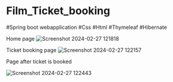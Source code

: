 # Film_Ticket_booking

#Spring boot webapplication
#Css
#Html
#Thymeleaf
#Hibernate

Home page
![Screenshot 2024-02-27 121818](https://github.com/karthikms70/Film_Ticket_booking/assets/109992016/0a9f9206-9aaf-46aa-af4f-7a813c058a40)

Ticket booking page
![Screenshot 2024-02-27 122157](https://github.com/karthikms70/Film_Ticket_booking/assets/109992016/a8141d86-a667-42c5-b042-c7f88dd83722)

Page after ticket is booked

![Screenshot 2024-02-27 122443](https://github.com/karthikms70/Film_Ticket_booking/assets/109992016/cec75474-6501-40e8-950b-7a660cfc2fca)
